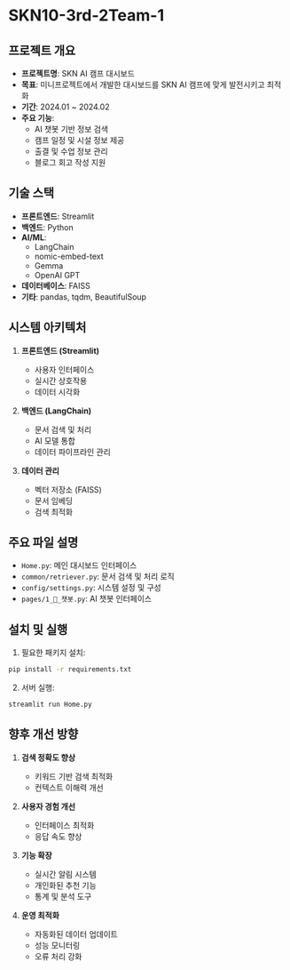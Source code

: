 # SKN10-3rd-2Team-1

## 프로젝트 개요
- **프로젝트명**: SKN AI 캠프 대시보드
- **목표**: 미니프로젝트에서 개발한 대시보드를 SKN AI 캠프에 맞게 발전시키고 최적화
- **기간**: 2024.01 ~ 2024.02
- **주요 기능**: 
  - AI 챗봇 기반 정보 검색
  - 캠프 일정 및 시설 정보 제공
  - 출결 및 수업 정보 관리
  - 블로그 회고 작성 지원

## 기술 스택
- **프론트엔드**: Streamlit
- **백엔드**: Python
- **AI/ML**: 
  - LangChain
  - nomic-embed-text
  - Gemma
  - OpenAI GPT
- **데이터베이스**: FAISS
- **기타**: pandas, tqdm, BeautifulSoup

## 시스템 아키텍처
1. **프론트엔드 (Streamlit)**
   - 사용자 인터페이스
   - 실시간 상호작용
   - 데이터 시각화

2. **백엔드 (LangChain)**
   - 문서 검색 및 처리
   - AI 모델 통합
   - 데이터 파이프라인 관리

3. **데이터 관리**
   - 벡터 저장소 (FAISS)
   - 문서 임베딩
   - 검색 최적화

## 주요 파일 설명
- `Home.py`: 메인 대시보드 인터페이스
- `common/retriever.py`: 문서 검색 및 처리 로직
- `config/settings.py`: 시스템 설정 및 구성
- `pages/1_🤖_챗봇.py`: AI 챗봇 인터페이스

## 설치 및 실행
1. 필요한 패키지 설치:
```bash
pip install -r requirements.txt
```

2. 서버 실행:
```bash
streamlit run Home.py
```

## 향후 개선 방향
1. **검색 정확도 향상**
   - 키워드 기반 검색 최적화
   - 컨텍스트 이해력 개선

2. **사용자 경험 개선**
   - 인터페이스 최적화
   - 응답 속도 향상

3. **기능 확장**
   - 실시간 알림 시스템
   - 개인화된 추천 기능
   - 통계 및 분석 도구

4. **운영 최적화**
   - 자동화된 데이터 업데이트
   - 성능 모니터링
   - 오류 처리 강화



